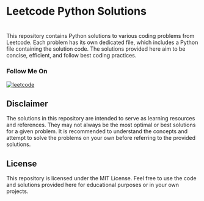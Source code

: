 # Leetcode Python Solutions
#

This repository contains Python solutions to various coding problems from Leetcode. Each problem has its own dedicated file, which includes a Python file containing the solution code. The solutions provided here aim to be concise, efficient, and follow best coding practices.

### Follow Me On
<a href="https://leetcode.com/siddharthahingane/" target="_blank">
    <img alt="leetcode" src="https://img.shields.io/badge/-Leetcode-black?style=for-the-badge&labelColor=black&logo=leetcode&logoColor=orange"></a>
    
## Disclaimer
The solutions in this repository are intended to serve as learning resources and references. They may not always be the most optimal or best solutions for a given problem. It is recommended to understand the concepts and attempt to solve the problems on your own before referring to the provided solutions.

## License
This repository is licensed under the MIT License. Feel free to use the code and solutions provided here for educational purposes or in your own projects.
